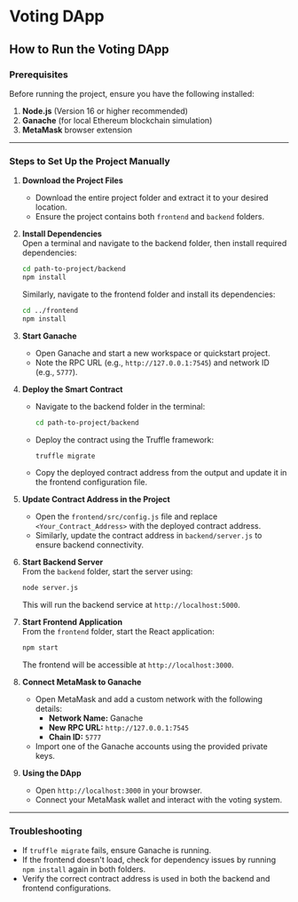 # Voting DApp

## How to Run the Voting DApp

### Prerequisites  
Before running the project, ensure you have the following installed:  

1. **Node.js** (Version 16 or higher recommended)  
2. **Ganache** (for local Ethereum blockchain simulation)  
3. **MetaMask** browser extension  

---

### Steps to Set Up the Project Manually

1. **Download the Project Files**  
   - Download the entire project folder and extract it to your desired location.  
   - Ensure the project contains both `frontend` and `backend` folders.  

2. **Install Dependencies**  
   Open a terminal and navigate to the backend folder, then install required dependencies:  
   ```bash
   cd path-to-project/backend
   npm install
   ```
   Similarly, navigate to the frontend folder and install its dependencies:  
   ```bash
   cd ../frontend
   npm install
   ```

3. **Start Ganache**  
   - Open Ganache and start a new workspace or quickstart project.  
   - Note the RPC URL (e.g., `http://127.0.0.1:7545`) and network ID (e.g., `5777`).  

4. **Deploy the Smart Contract**  
   - Navigate to the backend folder in the terminal:  
     ```bash
     cd path-to-project/backend
     ```
   - Deploy the contract using the Truffle framework:  
     ```bash
     truffle migrate
     ```
   - Copy the deployed contract address from the output and update it in the frontend configuration file.

5. **Update Contract Address in the Project**  
   - Open the `frontend/src/config.js` file and replace `<Your_Contract_Address>` with the deployed contract address.  
   - Similarly, update the contract address in `backend/server.js` to ensure backend connectivity.

6. **Start Backend Server**  
   From the `backend` folder, start the server using:  
   ```bash
   node server.js
   ```
   This will run the backend service at `http://localhost:5000`.

7. **Start Frontend Application**  
   From the `frontend` folder, start the React application:  
   ```bash
   npm start
   ```
   The frontend will be accessible at `http://localhost:3000`.

8. **Connect MetaMask to Ganache**  
   - Open MetaMask and add a custom network with the following details:  
     - **Network Name:** Ganache  
     - **New RPC URL:** `http://127.0.0.1:7545`  
     - **Chain ID:** `5777`  
   - Import one of the Ganache accounts using the provided private keys.  

9. **Using the DApp**  
   - Open `http://localhost:3000` in your browser.  
   - Connect your MetaMask wallet and interact with the voting system.  

---

### Troubleshooting  
- If `truffle migrate` fails, ensure Ganache is running.  
- If the frontend doesn't load, check for dependency issues by running `npm install` again in both folders.  
- Verify the correct contract address is used in both the backend and frontend configurations.
